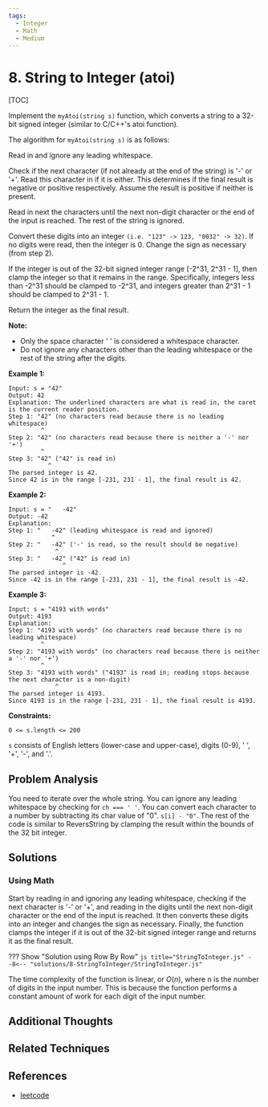 ```yaml
---
tags:
  - Integer
  - Math
  - Medium
---
```


# 8. String to Integer (atoi)

[TOC]

Implement the `myAtoi(string s)` function, which converts a string to a 32-bit signed integer (similar to C/C++'s atoi function).

The algorithm for `myAtoi(string s)` is as follows:

Read in and ignore any leading whitespace.

Check if the next character (if not already at the end of the string) is '-' or '+'. Read this character in if it is either. This determines if the final result is negative or positive respectively. Assume the result is positive if neither is present.

Read in next the characters until the next non-digit character or the end of the input is reached. The rest of the string is ignored.

Convert these digits into an integer `(i.e. "123" -> 123, "0032" -> 32)`. If no digits were read, then the integer is 0. Change the sign as necessary (from step 2).

If the integer is out of the 32-bit signed integer range [-2^31, 2^31 - 1], then clamp the integer so that it remains in the range. Specifically, integers less than -2^31 should be clamped to -2^31, and integers greater than 2^31 - 1 should be clamped to 2^31 - 1.

Return the integer as the final result.

**Note:**

* Only the space character ' ' is considered a whitespace character.
* Do not ignore any characters other than the leading whitespace or the rest of the string after the digits.
 
**Example 1:**
```
Input: s = "42"
Output: 42
Explanation: The underlined characters are what is read in, the caret is the current reader position.
Step 1: "42" (no characters read because there is no leading whitespace)
         ^
Step 2: "42" (no characters read because there is neither a '-' nor '+')
         ^
Step 3: "42" ("42" is read in)
           ^
The parsed integer is 42.
Since 42 is in the range [-231, 231 - 1], the final result is 42.
```

**Example 2:**
```
Input: s = "   -42"
Output: -42
Explanation:
Step 1: "   -42" (leading whitespace is read and ignored)
            ^
Step 2: "   -42" ('-' is read, so the result should be negative)
             ^
Step 3: "   -42" ("42" is read in)
               ^
The parsed integer is -42.
Since -42 is in the range [-231, 231 - 1], the final result is -42.
```

**Example 3:**
```
Input: s = "4193 with words"
Output: 4193
Explanation:
Step 1: "4193 with words" (no characters read because there is no leading whitespace)
         ^
Step 2: "4193 with words" (no characters read because there is neither a '-' nor '+')
         ^
Step 3: "4193 with words" ("4193" is read in; reading stops because the next character is a non-digit)
             ^
The parsed integer is 4193.
Since 4193 is in the range [-231, 231 - 1], the final result is 4193.
```

**Constraints:**

```
0 <= s.length <= 200
```
`s` consists of English letters (lower-case and upper-case), digits (0-9), ' ', '+', '-', and '.'.

## Problem Analysis

You need to iterate over the whole string.
You can ignore any leading whitespace by checking for `ch === ' '`.
You can convert each character to a number by subtracting its char value of "0". `s[i] - "0"`.
The rest of the code is similar to ReversString by clamping the result within the bounds of the 32 bit integer.

## Solutions

### Using Math

Start by reading in and ignoring any leading whitespace, checking if the next character is '-' or '+', and reading in the digits until the next non-digit character or the end of the input is reached. It then converts these digits into an integer and changes the sign as necessary. Finally, the function clamps the integer if it is out of the 32-bit signed integer range and returns it as the final result.

??? Show "Solution using Row By Row"
    ```js title="StringToInteger.js"
    --8<-- "solutions/8-StringToInteger/StringToInteger.js"
    ```

The time complexity of the function is linear, or $O(n)$, where n is the number of digits in the input number. This is because the function performs a constant amount of work for each digit of the input number.

## Additional Thoughts

## Related Techniques

## References

* [leetcode](https://leetcode.com/problems/string-to-integer-atoi/)
